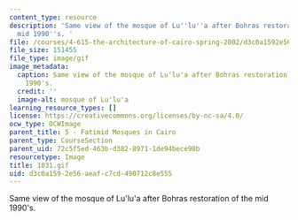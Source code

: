 ```yaml
---
content_type: resource
description: 'Same view of the mosque of Lu''lu''a after Bohras restoration of the
  mid 1990''s. '
file: /courses/4-615-the-architecture-of-cairo-spring-2002/d3c0a1592e56aeafc7cd490712c8e555_1031.gif
file_size: 151455
file_type: image/gif
image_metadata:
  caption: Same view of the mosque of Lu'lu'a after Bohras restoration of the mid
    1990's.
  credit: ''
  image-alt: mosque of Lu'lu'a
learning_resource_types: []
license: https://creativecommons.org/licenses/by-nc-sa/4.0/
ocw_type: OCWImage
parent_title: 5 - Fatimid Mosques in Cairo
parent_type: CourseSection
parent_uid: 72c5f5ed-463b-d382-8971-1de94bece98b
resourcetype: Image
title: 1031.gif
uid: d3c0a159-2e56-aeaf-c7cd-490712c8e555
---
```

Same view of the mosque of Lu'lu'a after Bohras restoration of the mid 1990's. 